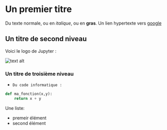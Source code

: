 # Un premier titre
Du texte normale, ou en *italique*, ou en **gras**.
Un lien hypertexte vers [google](https://www.google.com)
## Un titre de second niveau
Voici le logo de Jupyter :                                              

![text alt](https://upload.wikimedia.org/wikipedia/commons/thumb/3/38/Jupyter_logo.svg/44px-Jupyter_logo.svg.png)
### Un titre de troisième niveau
-  `Du code informatique :`
~~~~ python
def ma_fonction(x,y):
    return x + y 
~~~~
Une liste:
-  premeir élément
-  second élément

 